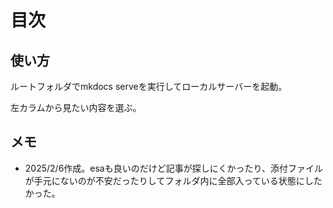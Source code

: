 # 目次

## 使い方

ルートフォルダでmkdocs serveを実行してローカルサーバーを起動。

左カラムから見たい内容を選ぶ。

## メモ

- 2025/2/6作成。esaも良いのだけど記事が探しにくかったり、添付ファイルが手元にないのが不安だったりしてフォルダ内に全部入っている状態にしたかった。
